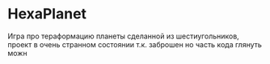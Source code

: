 # HexaPlanet

Игра про тераформацию планеты сделанной из шестиугольников, проект в очень странном состоянии т.к. заброшен но часть кода глянуть можн
